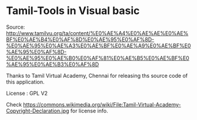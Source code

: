 # Tamil-Tools in Visual basic

Source: 
http://www.tamilvu.org/ta/content/%E0%AE%A4%E0%AE%AE%E0%AE%BF%E0%AE%B4%E0%AF%8D%E0%AE%95%E0%AF%8D-%E0%AE%95%E0%AE%A3%E0%AE%BF%E0%AE%A9%E0%AE%BF%E0%AE%95%E0%AF%8D-%E0%AE%95%E0%AE%B0%E0%AF%81%E0%AE%B5%E0%AE%BF%E0%AE%95%E0%AE%B3%E0%AF%8D

Thanks to Tamil Virtual Academy, Chennai for releasing ths source code of this application.

License : GPL V2

Check https://commons.wikimedia.org/wiki/File:Tamil-Virtual-Academy-Copyright-Declaration.jpg for license info.
